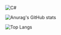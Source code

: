 <!-- Profile README with Dark Background -->

<!-- Tech Stack Section -->
![C#](https://img.shields.io/badge/c%23-%23239120.svg?style=for-the-badge&logo=c-sharp&logoColor=white)

<!-- GitHub Stats Section -->
![Anurag's GitHub stats](https://github-readme-stats.vercel.app/api?username=daku720&show_icons=true&theme=dark)

![Top Langs](https://github-readme-stats.vercel.app/api/top-langs/?username=daku720&layout=compact&theme=dark)
